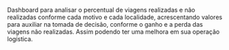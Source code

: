 Dashboard para analisar o percentual de viagens realizadas e não realizadas conforme cada motivo e cada localidade, acrescentando valores para auxiliar na tomada de decisão, conforme o ganho e a perda das viagens não realizadas. Assim podendo ter uma melhora em sua operação logística.
